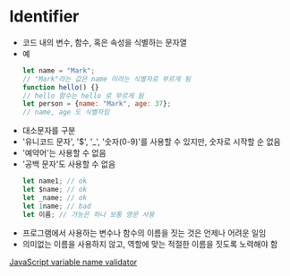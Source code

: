 # Identifier
- 코드 내의 변수, 함수, 혹은 속성을 식별하는 문자열
- 예
  ```javascript
  let name = "Mark";
  // "Mark"라는 값은 name 이라는 식별자로 부르게 됨
  function hello() {}
  // hello 함수는 hello 로 부르게 됨
  let person = {name: "Mark", age: 37};
  // name, age 도 식별자임
  ```
- 대소문자를 구분
- '유니코드 문자', '$', '_', '숫자(0-9)'를 사용할 수 있지만, 숫자로 시작할 순 없음
- '예약어'는 사용할 수 없음
- '공백 문자'도 사용할 수 없음
  ```javascript
  let name1; // ok
  let $name; // ok
  let _name; // ok
  let 1name; // bad
  let 이름; // 가능은 하나 보통 영문 사용
  ```
- 프로그램에서 사용하는 변수나 함수의 이름을 짓는 것은 언제나 어려운 일임
- 의미없는 이름을 사용하지 않고, 역할에 맞는 적절한 이름을 짓도록 노력해야 함

[JavaScript variable name validator](https://mothereff.in/js-variables)